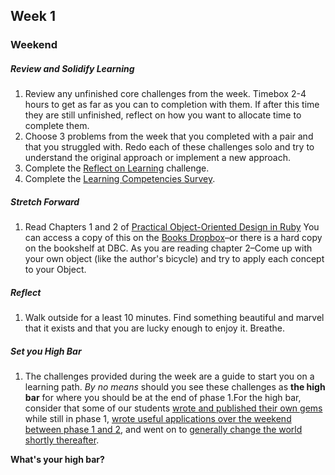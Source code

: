 ## Week 1

### Weekend

##### Review and Solidify Learning

1. Review any unfinished core challenges from the week. Timebox 2-4 hours to get as far as you can to completion with them. If after this time they are still unfinished, reflect on how you want to allocate time to complete them.
1. Choose 3 problems from the week that you completed with a pair and that you struggled with.  Redo each of these challenges solo and try to understand the original approach or implement a new approach.
1. Complete the [Reflect on Learning](review.md#reflect-on-learning) challenge.
1. Complete the [Learning Competencies Survey](https://docs.google.com/forms/d/1TFrLnRaO1Z1IOVeuqsyiAgI_50MaHNJtys-hDEUX0Hs/viewform).

##### Stretch Forward

1. Read Chapters 1 and 2 of [Practical Object-Oriented Design in Ruby](https://www.dropbox.com/s/82gx9sf00vmonad/Practical%20Object%20Oriented%20Design%20in%20Ruby.pdf)
You can access a copy of this on the [Books Dropbox](https://www.dropbox.com/sh/cyje5e6cfk708al/USop5LBSQA)–or there is a hard copy on the bookshelf at DBC.  As you are reading chapter 2–Come up with your own object (like the author's bicycle) and try to apply each concept to your Object.

##### Reflect

1. Walk outside for a least 10 minutes. Find something beautiful and marvel that it exists and that you are lucky enough to enjoy it.  Breathe.

##### Set you High Bar 

1. The challenges provided during the week are a guide to start you on a learning path. *By no means* should you see these challenges as **the high bar** for where you should be at the end of phase 1.For the high bar, consider that some of our students [wrote and published their own gems](https://github.com/sandbochs/local_message) while still in phase 1, [wrote useful applications over the weekend between phase 1 and 2](http://www.codequizzes.com/), and went on to [generally change the world shortly thereafter](http://Devbootcamp/2013/08/19/how-dbcers-are-turning-your-browser-into-a-snake-playing-gosling-loving-wonderwolrd/).

**What's your high bar?**
